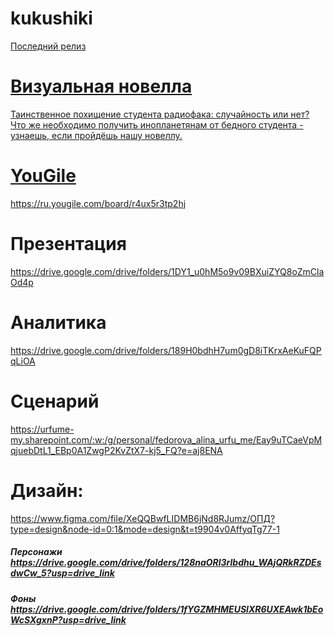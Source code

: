 # kukushiki
<a href=https://github.com/Wapaduruduruwap/kukushiki/releases/tag/beta>Последний релиз
# Визуальная новелла
Таинственное похищение студента радиофака: случайность или нет? Что же необходимо получить инопланетянам от бедного студента - узнаешь, если пройдёшь нашу новеллу.
# YouGile
https://ru.yougile.com/board/r4ux5r3tp2hj
# Презентация
https://drive.google.com/drive/folders/1DY1_u0hM5o9v09BXuiZYQ8oZmClaOd4p
# Аналитика
https://drive.google.com/drive/folders/189H0bdhH7um0gD8iTKrxAeKuFQPqLiOA
# Сценарий
https://urfume-my.sharepoint.com/:w:/g/personal/fedorova_alina_urfu_me/Eay9uTCaeVpMqjuebDtL1_EBp0A1ZwgP2KvZtX7-kj5_FQ?e=aj8ENA
# Дизайн:
https://www.figma.com/file/XeQQBwfLIDMB6jNd8RJumz/ОПД?type=design&node-id=0:1&mode=design&t=t9904v0AffyqTg77-1 
##### Персонажи  https://drive.google.com/drive/folders/128naORl3rlbdhu_WAjQRkRZDEsdwCw_5?usp=drive_link 
##### Фоны       https://drive.google.com/drive/folders/1fYGZMHMEUSlXR6UXEAwk1bEoWcSXgxnP?usp=drive_link
